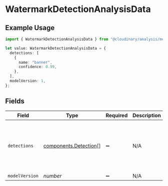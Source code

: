 # WatermarkDetectionAnalysisData

## Example Usage

```typescript
import { WatermarkDetectionAnalysisData } from "@cloudinary/analysis/models/components";

let value: WatermarkDetectionAnalysisData = {
  detections: [
    {
      name: "banner",
      confidence: 0.99,
    },
  ],
  modelVersion: 1,
};
```

## Fields

| Field                                                          | Type                                                           | Required                                                       | Description                                                    | Example                                                        |
| -------------------------------------------------------------- | -------------------------------------------------------------- | -------------------------------------------------------------- | -------------------------------------------------------------- | -------------------------------------------------------------- |
| `detections`                                                   | [components.Detection](../../models/components/detection.md)[] | :heavy_minus_sign:                                             | N/A                                                            | [<br/>{<br/>"name": "banner",<br/>"confidence": 0.99<br/>}<br/>] |
| `modelVersion`                                                 | *number*                                                       | :heavy_minus_sign:                                             | N/A                                                            | 1                                                              |